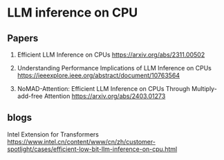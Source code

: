 # LLM inference on CPU

## Papers

1. Efficient LLM Inference on CPUs
https://arxiv.org/abs/2311.00502

2. Understanding Performance Implications of LLM Inference on CPUs
https://ieeexplore.ieee.org/abstract/document/10763564


3. NoMAD-Attention: Efficient LLM Inference on CPUs Through Multiply-add-free Attention
https://arxiv.org/abs/2403.01273


## blogs 

Intel Extension for Transformers
https://www.intel.cn/content/www/cn/zh/customer-spotlight/cases/efficient-low-bit-llm-inference-on-cpu.html